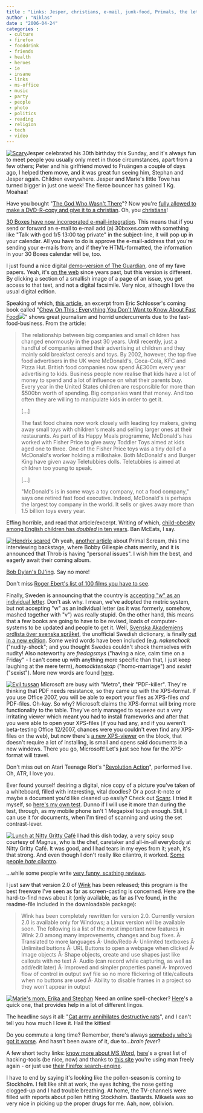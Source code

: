 ```yaml
---
title : "Links: Jesper, christians, e-mail, junk-food, Primals, the letter w"
author : "Niklas"
date : "2006-04-24"
categories : 
 - culture
 - firefox
 - fooddrink
 - friends
 - health
 - heroes
 - ie
 - insane
 - links
 - ms-office
 - music
 - party
 - people
 - photo
 - politics
 - reading
 - religion
 - tech
 - video
---
```


[![Scary](http://static.flickr.com/46/134225667_8f04094685_m.jpg)](https://niklasblog.com/wp-content/plugins/falbum/wp/album.php?show=recent&photo=134225667)Jesper celebrated his 30th birthday this Sunday, and it's always fun to meet people you usually only meet in those circumstances, apart from a few others; Peter and his girlfriend moved to Fruängen a couple of days ago, I helped them move, and it was great fun seeing him, Stephan and Jesper again. Children everywhere. Jesper and Marie's little Tove has turned bigger in just one week! The fierce bouncer has gained 1 Kg. Moahaa!

Have you bought "[The God Who Wasn't There](https://niklasblog.com/?p=781)"? Now you're [fully allowed to make a DVD-R-copy and give it to a christian](http://www.slumdance.com/blogs/brian_flemming/archives/002109.html). Oh, you [christians](http://blog.lib.umn.edu/duver001/nwn/013585.html)!

[30 Boxes have now incorporated e-mail-integration](http://30boxes.com/blog/index.php/2006/04/23/30-boxes-delivers-email-integration). This means that if you send or forward an e-mail to e-mail add (a) 30boxes.com with something like "Talk with god 1/5 13:00 tag private" in the subject-line, it will pop up in your calendar. All you have to do is approve the e-mail-address that you're sending your e-mails from; and if they're HTML-formatted, the information in your 30 Boxes calendar will be, too.

I just found a nice digital [demo-version of The Guardian](http://digital.guardian.co.uk/demo), one of my fave papers. Yeah, it's [on the web](http://www.guardian.co.uk) since years past, but this version is different. By clicking a section of a smallish image of a page of an issue, you get access to that text, and not a digital facsimile. Very nice, although I love the usual digital edition.

Speaking of which, [this article](http://www.guardian.co.uk/food/Story/0,,1759888,00.html), an excerpt from Eric Schlosser's coming book called "[Chew On This : Everything You Don't Want to Know About Fast Food](http://www.amazon.com/exec/obidos/redirect?link_code=ur2&tag=niklasblog-20&camp=1789&creative=9325&path=external-search%3Fsearch-type=ss%26index=blended%26keyword=)![](http://www.assoc-amazon.com/e/ir?t=niklasblog-20&l=ur2&o=1)" shows great journalism and horrid undercurrents due to the fast-food-business. From the article:

> The relationship between big companies and small children has changed enormously in the past 30 years. Until recently, just a handful of companies aimed their advertising at children and they mainly sold breakfast cereals and toys. By 2002, however, the top five food advertisers in the UK were McDonald's, Coca-Cola, KFC and Pizza Hut. British food companies now spend Â£300m every year advertising to kids. Business people now realise that kids have a lot of money to spend and a lot of influence on what their parents buy. Every year in the United States children are responsible for more than $500bn worth of spending. Big companies want that money. And too often they are willing to manipulate kids in order to get it.
> 
> \[...\]
> 
> The fast food chains now work closely with leading toy makers, giving away small toys with children's meals and selling larger ones at their restaurants. As part of its Happy Meals programme, McDonald's has worked with Fisher Price to give away Toddler Toys aimed at kids aged one to three. One of the Fisher Price toys was a tiny doll of a McDonald's worker holding a milkshake. Both McDonald's and Burger King have given away Teletubbies dolls. Teletubbies is aimed at children too young to speak.
> 
> \[...\]
> 
> "McDonald's is in some ways a toy company, not a food company," says one retired fast food executive. Indeed, McDonald's is perhaps the largest toy company in the world. It sells or gives away more than 1.5 billion toys every year.

Effing horrible, and read that article/excerpt. Writing of which, [child-obesity among English children has _doubled_ in ten years](http://society.guardian.co.uk/health/story/0,,1758574,00.html). Ban McEats, I say.

[![Hendrix scared](http://static.flickr.com/54/134226719_fb76aec55d_m.jpg)](https://niklasblog.com/wp-content/plugins/falbum/wp/album.php?show=recent&photo=134226719) Oh yeah, [another article](http://arts.guardian.co.uk/features/story/0,,1759223,00.html) about Primal Scream, this time interviewing backstage, where Bobby Gillespie chats merrily, and it is announced that Throb is having "personal issues". I wish him the best, and eagerly await their coming album.

[Bob Dylan's DJ'ing](http://arts.guardian.co.uk/news/story/0,,1759471,00.html). Say no more!

Don't miss [Roger Ebert's list of 100 films you have to see](http://rogerebert.suntimes.com/apps/pbcs.dll/article?AID=/20060420/EDITOR/60419010).

Finally, Sweden is announcing that the country is [accepting "w" as an individual letter](http://www.dn.se/DNet/jsp/polopoly.jsp?d=1058&a=538744&previousRenderType=3). Don't ask why. I mean, we've adopted the metric system, but not accepting "w" as an individual letter (as it was formerly, somehow, mashed together with "v") was really stupid. On the other hand, this means that a few books are going to have to be revised, loads of computer-systems to be updated and people to get it. Well, [Svenska Akademiens ordlista över svenska språket](http://spraakdata.gu.se/saol), the unofficial Swedish dictionary, is finally [out in a new edition](http://www.dn.se/DNet/jsp/polopoly.jsp?d=1353&a=538173&previousRenderType=3). Some weird words have been included (e.g. _nakenchock_ ("nudity-shock"; and you thought Swedes couldn't shock themselves with nudity! Also noteworthy are _fredagsmys_ ("having a nice, calm time on a Friday" - I can't come up with anything more specific than that, I just keep laughing at the mere term), _homoäktenskap_ ("homo-marriage") and _sexist_ ("sexist"). More new words are found [here](http://www.svenskaakademien.se/litiuminformation/site/page.asp?Page=1&IncPage=1469&Destination=5).

[![Evil tussan](http://static.flickr.com/47/134226642_197be755c8_m.jpg)](https://niklasblog.com/wp-content/plugins/falbum/wp/album.php?show=recent&photo=134226642) Microsoft are busy with "Metro", their "PDF-killer". They're thinking that PDF needs resistance, so they came up with the XPS-format. If you use Office 2007, you will be able to export your files as XPS-files _and_ PDF-files. Oh-kay. So why? Microsoft claims the XPS-format will bring more functionality to the table. They've only managed to squeeze out a very irritating viewer which meant you had to install frameworks and after that you were able to open your XPS-files (if you had any, and if you weren't beta-testing Office 12/2007, chances were you couldn't even find any XPS-files on the web), but now there's [a new XPS-viewer](http://www.microsoft.com/whdc/xps/viewxps.mspx) on the block, that doesn't require a lot of installing, is small and opens said documents in a new windows. There you go, Microsoft! Let's just see how far the XPS-format will travel.

Don't miss out on Atari Teenage Riot's "[Revolution Action](http://www.youtube.com/watch?v=qiFEEI4b3KQ)", performed live. Oh, ATR, I love you.

Ever found yourself desiring a digital, nice copy of a picture you've taken of a whiteboard, filled with interesting, vital doodles? Or a post-it-note or maybe a document you'd like cleaned up easily? Check out [Scanr](http://www.scanr.com/try.aspx). I tried it myself, so [here's my own test](https://niklasblog.com/wp-content/2006-04-18-scanr.jpg "Scanr can be good."). Dunno if I will use it more than during the test, through, as my mobile phone isn't 1 Megapixel tough enough. Still, I can use it for documents, when I'm tired of scanning and using the set contrast-lever.

[![Lunch at Nitty Gritty Café](http://static.flickr.com/49/134263350_bf2aaedc32_m.jpg)](https://niklasblog.com/wp-content/plugins/falbum/wp/album.php?show=recent&photo=134263350) I had this dish today, a very spicy soup courtesy of Magnus, who is the chef, caretaker and all-in-all everybody at Nitty Gritty Café. It was good, and I had tears in my eyes from it; yeah, it's that strong. And even though I don't really like cilantro, it worked. [Some people _hate_ cilantro](http://www.ihatecilantro.com).

...while some people write [very funny, scathing reviews](http://ideasofimperfection.blogspot.com/2006/04/economy-of-prestige.html).

I just saw that version 2.0 of [Wink](http://www.debugmode.com/wink) has been released; this program is the best freeware I've seen as far as screen-casting is concerned. Here are the hard-to-find news about it (only available, as far as I've found, in the readme-file included in the downloadable package):

> Wink has been completely rewritten for version 2.0. Currently version 2.0 is available only for Windows; a Linux version will be available soon. The following is a list of the most important new features in Wink 2.0 among many improvements, changes and bug fixes. Â· Translated to more languages Â· Undo/Redo Â· Unlimited textboxes Â· Unlimited buttons Â· URL Buttons to open a webpage when clicked Â· Image objects Â· Shape objects, create and use shapes just like callouts with no text Â· Audio (can record while capturing, as well as add/edit later) Â· Improved and simpler properties panel Â· Improved flow of control in output swf file so no more flickering of title/callouts when no buttons are used Â· Ability to disable frames in a project so they won't appear in output

[![Marie's mom, Erika and Stephan](http://static.flickr.com/49/134226093_f08d929215_m.jpg)](https://niklasblog.com/wp-content/plugins/falbum/wp/album.php?show=recent&photo=134226093) Need an online spell-checker? [Here](http://orangoo.com/spell)'s a quick one, that provides help in a lot of different lingos.

The headline says it all: "[Cat army annihilates destructive rats](http://www.chinadaily.com.cn/china/2006-04/12/content_565926.htm)", and I can't tell you how much I love it. Hail the kitties!

Do you commute a long time? Remember, there's always [somebody who's got it worse](http://www.theregister.com/2006/04/13/cisco_commute). And hasn't been aware of it, due to..._brain fever_?

A few short techy links: [know more about MS Word](http://generaldisarray.wordpress.com/2006/04/14/ten-things-every-microsoft-word-user-should-know), [here](http://www.darknet.org.uk/2006/04/top-15-securityhacking-tools-utilities)'s a great list of hacking-tools (be nice, now) and thanks to [this site](http://man.splitbrain.org) you're using man freely again - or just use [their Firefox search-engine](http://mycroft.mozdev.org/download.html?name=splitbrain&submitform=Search).

I have to end by saying it's looking like the pollen-season is coming to Stockholm. I felt like shit at work, the eyes itching, the nose getting clogged-up and I had trouble breathing. At home, the TV-channels were filled with reports about pollen hitting Stockholm. Bastards. Mikaela was so very nice in picking up the proper drugs for me. Aah, now, oblivion.
